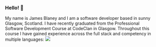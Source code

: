 ### Hello! 👋

My name is James Blaney and I am a software developer based in sunny Glasgow, Scotland.
I have recently graduated from the Professional Software Development Course at CodeClan in Glasgow.
Throughout this course I have gained experience across the full stack and competency in multiple languages:
<img src="https://img.shields.io/badge/JavaScript-323330?style=for-the-badge&logo=javascript&logoColor=F7DF1E" /> 	





<!--
**JBlaney93/JBlaney93** is a ✨ _special_ ✨ repository because its `README.md` (this file) appears on your GitHub profile.

Here are some ideas to get you started:

- 🔭 I’m currently working on ...
- 🌱 I’m currently learning ...
- 👯 I’m looking to collaborate on ...
- 🤔 I’m looking for help with ...
- 💬 Ask me about ...
- 📫 How to reach me: ...
- 😄 Pronouns: ...
- ⚡ Fun fact: ...
-->
